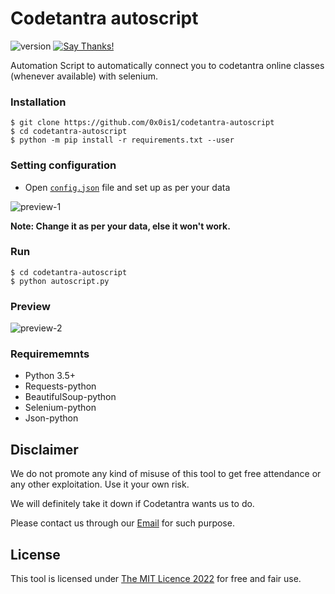 # Codetantra autoscript

![version](https://img.shields.io/badge/version-1.0-green)
[![Say Thanks!](https://img.shields.io/badge/Say%20Thanks-!-1EAEDB.svg)](https://saythanks.io/to/0x0is1)

Automation Script to automatically connect you to codetantra online classes (whenever available) with selenium.


### Installation

```
$ git clone https://github.com/0x0is1/codetantra-autoscript
$ cd codetantra-autoscript
$ python -m pip install -r requirements.txt --user
```
### Setting configuration
* Open [`config.json`](./config.json) file and set up as per your data

![preview-1](./previews/preview-1.png)

**Note: Change it as per your data, else it won't work.**

### Run

```
$ cd codetantra-autoscript
$ python autoscript.py
```

### Preview

![preview-2](./previews/preview-2.png)

### Requirememnts

* Python 3.5+
* Requests-python
* BeautifulSoup-python
* Selenium-python
* Json-python

## Disclaimer

We do not promote any kind of misuse of this tool to get free attendance or any other exploitation. Use it your own risk.

We will definitely take it down if Codetantra wants us to do.

Please contact us through our [Email](mailto:0x0is1@protonmail.com) for such purpose.
## License

This tool is licensed under [The MIT Licence 2022](./LICENSE.md) for free and fair use.
